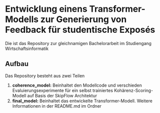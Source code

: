 # Entwicklung einens Transformer-Modells zur Generierung von Feedback für studentische Exposés

Die ist das Repository zur gleichnamigen Bachelorarbeit im Studiengang Wirtschaftsinformatik

## Aufbau
Das Repository besteht aus zwei Teilen

1. **coherence_model:** Beinhaltet den Modellcode und verschieden Evaluierungsexperimente für ein selbst trainiertes Kohärenz-Scoring-Modell auf Basis der SkipFlow Architektur
2. **final_model:** Beinhaltet das entwickelte Transformer-Modell. Weitere Informationen in der README.md im Ordner